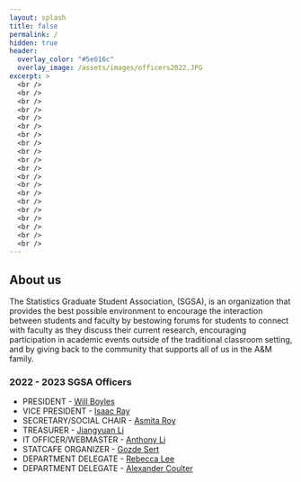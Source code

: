 ```yaml
---
layout: splash
title: false
permalink: /
hidden: true
header:
  overlay_color: "#5e616c"
  overlay_image: /assets/images/officers2022.JPG
excerpt: >
  <br />
  <br />
  <br />
  <br />
  <br />
  <br />
  <br />
  <br />
  <br />
  <br />
  <br />
  <br />
  <br />
  <br />
  <br />
  <br />
  <br />
  <br />
  <br />
  <br />
---
```


## About us

The Statistics Graduate Student Association, (SGSA), is an organization that provides the best possible environment to encourage the interaction between students and faculty by bestowing forums for students to connect with faculty as they discuss their current research, encouraging participation in academic events outside of the traditional classroom setting, and by giving back to the community that supports all of us in the A&M family.

### 2022 - 2023 SGSA Officers

- ​PRESIDENT - [Will Boyles](mailto:will@stat.tamu.edu)
- VICE PRESIDENT - [Isaac Ray](mailto:null@stat.tamu.edu)
- SECRETARY/SOCIAL CHAIR - [Asmita Roy](mailto:asmita@stat.tamu.edu)
- TREASURER - [Jiangyuan Li](mailto:jiangyuanli@stat.tamu.edu)
- IT OFFICER/WEBMASTER - [Anthony Li](mailto:anthony.li@stat.tamu.edu)
- STATCAFE ORGANIZER - [Gozde Sert](mailto:gozdesert@stat.tamu.edu)
- DEPARTMENT DELEGATE - [Rebecca Lee](mailto:llrebecca21@stat.tamu.edu)
- DEPARTMENT DELEGATE - [Alexander Coulter](mailto:coultera@stat.tamu.edu)
